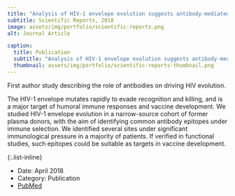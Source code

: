 ```yaml
---
title: "Analysis of HIV-1 envelope evolution suggests antibody-mediated selection of common epitopes"
subtitle: Scientific Reports, 2018
image: assets/img/portfolio/scientific-reports.png
alt: Journal Article

caption:
  title: Publication
  subtitle: "Analysis of HIV-1 envelope evolution suggests antibody-mediated selection of common epitopes"
  thumbnail: assets/img/portfolio/scientific-reports-thumbnail.png
---
```

First author study describing the role of antibodies on driving HIV evolution.<br>

The HIV-1 envelope mutates rapidly to evade recognition and killing, and is a major target of humoral immune responses and vaccine development. 
We studied HIV-1 envelope evolution in a narrow-source cohort of former plasma donors, with the aim of identifying common antibody epitopes under immune selection.
We identified several sites under significant immunological pressure in a majority of patients. If verified in functional studies, such epitopes could be suitable as targets in vaccine development.

{:.list-inline}
- Date: April 2018
- Category: Publication
- <a href="https://www.ncbi.nlm.nih.gov/pmc/articles/PMC5893620/" target="_blank">PubMed</a>
